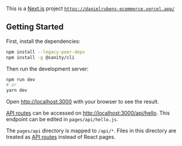 This is a [Next.js](https://nextjs.org/) project [`https://danielrubens-ecommerce.vercel.app/`](https://danielrubens-ecommerce.vercel.app/)

## Getting Started

First, install the dependencies:

```bash
npm install --legacy-peer-deps
npm install -g @sanity/cli
```

Then run the development server:

```bash
npm run dev
# or
yarn dev
```

Open [http://localhost:3000](http://localhost:3000) with your browser to see the result.


[API routes](https://nextjs.org/docs/api-routes/introduction) can be accessed on [http://localhost:3000/api/hello](http://localhost:3000/api/hello). This endpoint can be edited in `pages/api/hello.js`.

The `pages/api` directory is mapped to `/api/*`. Files in this directory are treated as [API routes](https://nextjs.org/docs/api-routes/introduction) instead of React pages.
